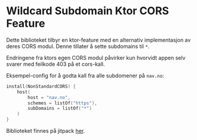 # Wildcard Subdomain Ktor CORS Feature

Dette biblioteket tilbyr en ktor-feature med en alternativ implementasjon av deres CORS modul.
Denne tillater å sette subdomains til `*`. 

Endringene fra ktors egen CORS modul påvirker kun hvorvidt appen selv svarer med feilkode 403 på et cors-kall.

Eksempel-config for å godta kall fra alle subdomener på `nav.no`:

```kotlin
install(NonStandardCORS) {
    host(
        host = "nav.no", 
        schemes = listOf("https"), 
        subDomains = listOf("*")
    )
}
```

Biblioteket finnes på jitpack [her](https://jitpack.io/#navikt/wildcard-subdomain-ktor-cors-feature).
